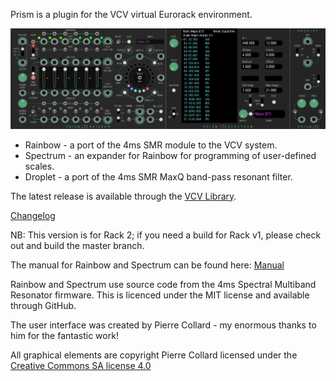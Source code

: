 Prism is a plugin for the VCV virtual Eurorack environment. 

![All](./doc/all.jpg)

* Rainbow - a port of the 4ms SMR module to the VCV system.
* Spectrum - an expander for Rainbow for programming of user-defined scales.
* Droplet - a port of the 4ms SMR MaxQ band-pass resonant filter.

The latest release is available through the [VCV Library](https://library.vcvrack.com/?brand=Prism). 

[Changelog](https://github.com/SteveRussell33/Prism/blob/Rack2/CHANGELOG.md)

NB: This version is for Rack 2; if you need a build for Rack v1, please check out and build the master branch.

The manual for Rainbow and Spectrum can be found here: [Manual](https://github.com/SteveRussell33/Prism/blob/master/doc/PrismUM.pdf)

Rainbow and Spectrum use source code from the 4ms Spectral Multiband Resonator firmware. This is licenced under the MIT license and available through GitHub.

The user interface was created by Pierre Collard - my enormous thanks to him for the fantastic work!

All graphical elements are copyright Pierre Collard licensed under the [Creative Commons SA license 4.0](http://creativecommons.org/licenses/by-sa/4.0/)
